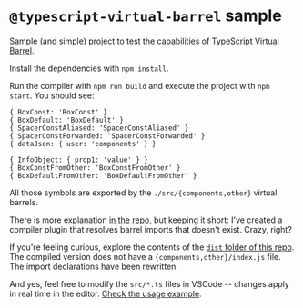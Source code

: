 # `@typescript-virtual-barrel` sample

Sample (and simple) project to test the capabilities of [TypeScript Virtual Barrel](https://github.com/zaguiini/typescript-virtual-barrel).

Install the dependencies with `npm install`.

Run the compiler with `npm run build` and execute the project with `npm start`. You should see:

```
{ BoxConst: 'BoxConst' }
{ BoxDefault: 'BoxDefault' }
{ SpacerConstAliased: 'SpacerConstAliased' }
{ SpacerConstForwarded: 'SpacerConstForwarded' }
{ dataJson: { user: 'components' } }

{ InfoObject: { prop1: 'value' } }
{ BoxConstFromOther: 'BoxConstFromOther' }
{ BoxDefaultFromOther: 'BoxDefaultFromOther' }
```

All those symbols are exported by the `./src/{components,other}` virtual barrels.

There is more explanation [in the repo](https://github.com/zaguiini/typescript-virtual-barrel), but keeping it short: I've created a compiler plugin that resolves barrel imports that doesn't exist. Crazy, right?

If you're feeling curious, explore the contents of the [`dist` folder of this repo](https://github.com/zaguiini/typescript-virtual-barrel-sample/tree/main/dist). The compiled version does not have a `{components,other}/index.js` file. The import declarations have been rewritten.

And yes, feel free to modify the `src/*.ts` files in VSCode -- changes apply in real time in the editor. [Check the usage example](https://github.com/zaguiini/typescript-virtual-barrel#usage).
